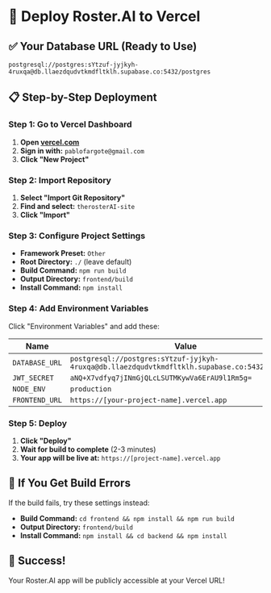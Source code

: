 # 🚀 Deploy Roster.AI to Vercel

## ✅ **Your Database URL (Ready to Use)**
```
postgresql://postgres:sYtzuf-jyjkyh-4ruxqa@db.llaezdqudvtkmdfltklh.supabase.co:5432/postgres
```

## 📋 **Step-by-Step Deployment**

### **Step 1: Go to Vercel Dashboard**
1. **Open [vercel.com](https://vercel.com)**
2. **Sign in with:** `pablofargote@gmail.com`
3. **Click "New Project"**

### **Step 2: Import Repository**
1. **Select "Import Git Repository"**
2. **Find and select:** `therosterAI-site`
3. **Click "Import"**

### **Step 3: Configure Project Settings**
- **Framework Preset:** `Other`
- **Root Directory:** `./` (leave default)
- **Build Command:** `npm run build`
- **Output Directory:** `frontend/build`
- **Install Command:** `npm install`

### **Step 4: Add Environment Variables**
Click "Environment Variables" and add these:

| Name | Value |
|------|-------|
| `DATABASE_URL` | `postgresql://postgres:sYtzuf-jyjkyh-4ruxqa@db.llaezdqudvtkmdfltklh.supabase.co:5432/postgres` |
| `JWT_SECRET` | `aNQ+X7vdfyq7jINmGjQLcLSUTMKywVa6ErAU9l1Rm5g=` |
| `NODE_ENV` | `production` |
| `FRONTEND_URL` | `https://[your-project-name].vercel.app` |

### **Step 5: Deploy**
1. **Click "Deploy"**
2. **Wait for build to complete** (2-3 minutes)
3. **Your app will be live at:** `https://[project-name].vercel.app`

## 🔧 **If You Get Build Errors**

If the build fails, try these settings instead:
- **Build Command:** `cd frontend && npm install && npm run build`
- **Output Directory:** `frontend/build`
- **Install Command:** `npm install && cd backend && npm install`

## 🎉 **Success!**
Your Roster.AI app will be publicly accessible at your Vercel URL! 